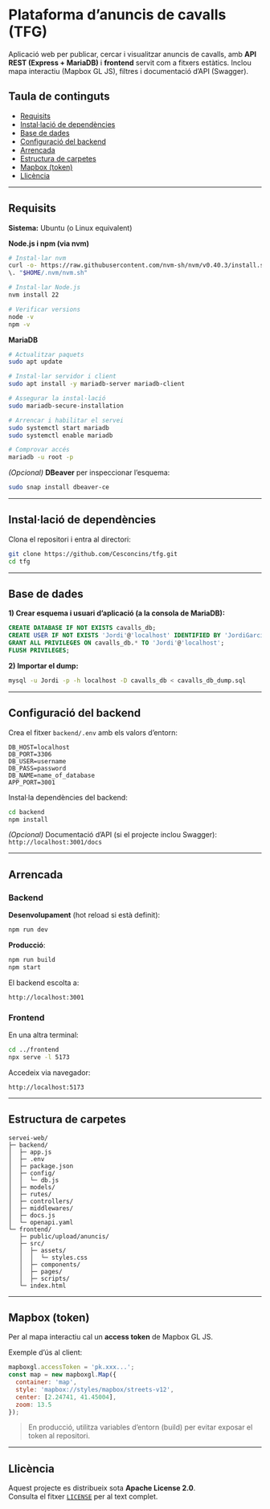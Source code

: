 # Plataforma d’anuncis de cavalls (TFG)

Aplicació web per publicar, cercar i visualitzar anuncis de cavalls, amb **API REST (Express + MariaDB)** i **frontend** servit com a fitxers estàtics. Inclou mapa interactiu (Mapbox GL JS), filtres i documentació d’API (Swagger).

## Taula de continguts
- [Requisits](#requisits)
- [Instal·lació de dependències](#instal·lació-de-dependències)
- [Base de dades](#base-de-dades)
- [Configuració del backend](#configuració-del-backend)
- [Arrencada](#arrencada)
- [Estructura de carpetes](#estructura-de-carpetes)
- [Mapbox (token)](#mapbox-token)
- [Llicència](#llicència)

---

## Requisits

**Sistema:** Ubuntu (o Linux equivalent)

**Node.js i npm (via nvm)**
```bash
# Instal·lar nvm
curl -o- https://raw.githubusercontent.com/nvm-sh/nvm/v0.40.3/install.sh | bash
\. "$HOME/.nvm/nvm.sh"

# Instal·lar Node.js
nvm install 22

# Verificar versions
node -v
npm -v
```

**MariaDB**
```bash
# Actualitzar paquets
sudo apt update

# Instal·lar servidor i client
sudo apt install -y mariadb-server mariadb-client

# Assegurar la instal·lació
sudo mariadb-secure-installation

# Arrencar i habilitar el servei
sudo systemctl start mariadb
sudo systemctl enable mariadb

# Comprovar accés
mariadb -u root -p
```

*(Opcional)* **DBeaver** per inspeccionar l’esquema:
```bash
sudo snap install dbeaver-ce
```

---

## Instal·lació de dependències

Clona el repositori i entra al directori:
```bash
git clone https://github.com/Cesconcins/tfg.git
cd tfg
```

---

## Base de dades

**1) Crear esquema i usuari d’aplicació (a la consola de MariaDB):**
```sql
CREATE DATABASE IF NOT EXISTS cavalls_db;
CREATE USER IF NOT EXISTS 'Jordi'@'localhost' IDENTIFIED BY 'JordiGarciaUPC';
GRANT ALL PRIVILEGES ON cavalls_db.* TO 'Jordi'@'localhost';
FLUSH PRIVILEGES;
```

**2) Importar el dump:**
```bash
mysql -u Jordi -p -h localhost -D cavalls_db < cavalls_db_dump.sql
```

---

## Configuració del backend

Crea el fitxer `backend/.env` amb els valors d’entorn:
```dotenv
DB_HOST=localhost
DB_PORT=3306
DB_USER=username
DB_PASS=password
DB_NAME=name_of_database
APP_PORT=3001
```

Instal·la dependències del backend:
```bash
cd backend
npm install
```

*(Opcional)* Documentació d’API (si el projecte inclou Swagger): `http://localhost:3001/docs`

---

## Arrencada

### Backend
**Desenvolupament** (hot reload si està definit):
```bash
npm run dev
```

**Producció**:
```bash
npm run build
npm start
```

El backend escolta a:
```
http://localhost:3001
```

### Frontend
En una altra terminal:
```bash
cd ../frontend
npx serve -l 5173
```

Accedeix via navegador:
```
http://localhost:5173
```

---

## Estructura de carpetes

```
servei-web/
├─ backend/
│  ├─ app.js
│  ├─ .env
│  ├─ package.json
│  ├─ config/
│  │  └─ db.js
│  ├─ models/
│  ├─ rutes/
│  ├─ controllers/
│  ├─ middlewares/
│  ├─ docs.js
│  └─ openapi.yaml
└─ frontend/
   ├─ public/upload/anuncis/
   ├─ src/
   │  ├─ assets/
   │  │  └─ styles.css
   │  ├─ components/
   │  ├─ pages/
   │  ├─ scripts/
   └─ index.html
```

---

## Mapbox (token)

Per al mapa interactiu cal un **access token** de Mapbox GL JS.

Exemple d’ús al client:
```js
mapboxgl.accessToken = 'pk.xxx...';
const map = new mapboxgl.Map({
  container: 'map',
  style: 'mapbox://styles/mapbox/streets-v12',
  center: [2.24741, 41.45004],
  zoom: 13.5
});
```

> En producció, utilitza variables d’entorn (build) per evitar exposar el token al repositori.

---

## Llicència

Aquest projecte es distribueix sota **Apache License 2.0**.  
Consulta el fitxer [`LICENSE`](./LICENSE) per al text complet.
